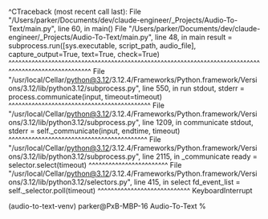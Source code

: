 ^CTraceback (most recent call last):
  File "/Users/parker/Documents/dev/claude-engineer/_Projects/Audio-To-Text/main.py", line 60, in <module>
    main()
  File "/Users/parker/Documents/dev/claude-engineer/_Projects/Audio-To-Text/main.py", line 48, in main
    result = subprocess.run([sys.executable, script_path, audio_file], capture_output=True, text=True, check=True)
             ^^^^^^^^^^^^^^^^^^^^^^^^^^^^^^^^^^^^^^^^^^^^^^^^^^^^^^^^^^^^^^^^^^^^^^^^^^^^^^^^^^^^^^^^^^^^^^^^^^^^^
  File "/usr/local/Cellar/python@3.12/3.12.4/Frameworks/Python.framework/Versions/3.12/lib/python3.12/subprocess.py", line 550, in run
    stdout, stderr = process.communicate(input, timeout=timeout)
                     ^^^^^^^^^^^^^^^^^^^^^^^^^^^^^^^^^^^^^^^^^^^
  File "/usr/local/Cellar/python@3.12/3.12.4/Frameworks/Python.framework/Versions/3.12/lib/python3.12/subprocess.py", line 1209, in communicate
    stdout, stderr = self._communicate(input, endtime, timeout)
                     ^^^^^^^^^^^^^^^^^^^^^^^^^^^^^^^^^^^^^^^^^^
  File "/usr/local/Cellar/python@3.12/3.12.4/Frameworks/Python.framework/Versions/3.12/lib/python3.12/subprocess.py", line 2115, in _communicate
    ready = selector.select(timeout)
            ^^^^^^^^^^^^^^^^^^^^^^^^
  File "/usr/local/Cellar/python@3.12/3.12.4/Frameworks/Python.framework/Versions/3.12/lib/python3.12/selectors.py", line 415, in select
    fd_event_list = self._selector.poll(timeout)
                    ^^^^^^^^^^^^^^^^^^^^^^^^^^^^
KeyboardInterrupt

(audio-to-text-venv) parker@PxB-MBP-16 Audio-To-Text % 
